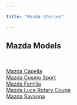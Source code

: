 ```yaml
---

title: "Mazda Stories"

---
```




<h2>Mazda Models</h2>



<ul style="list-style-type: none; padding-left: 0;">

&nbsp; 
<li><a href="/mazda/capella/">Mazda Capella</a></li>
<li><a href="/mazda/cosmo-sport/">Mazda Cosmo Sport</a></li>
<li><a href="/mazda/familia/">Mazda Familia</a></li>
<l1><a href="/mazda/luce-rotary-coupe/">Mazda Luce Rotary Coupe</a></li><br>
<l1><a href="/mazda/savanna/">Mazda Savanna</a></li>

</ul>